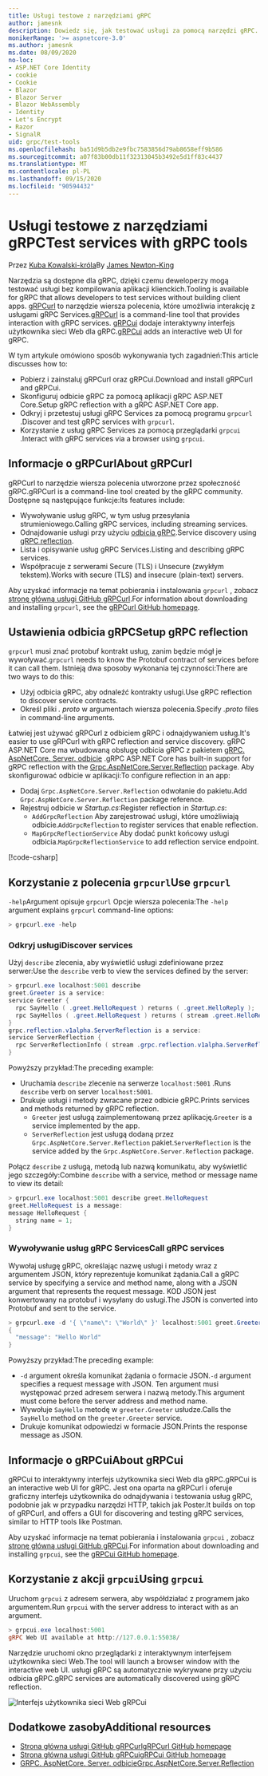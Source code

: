 ```yaml
---
title: Usługi testowe z narzędziami gRPC
author: jamesnk
description: Dowiedz się, jak testować usługi za pomocą narzędzi gRPC. gRPCurl narzędzie wiersza polecenia do współpracy z usługami gRPC Services. gRPCui to interaktywny interfejs użytkownika sieci Web.
monikerRange: '>= aspnetcore-3.0'
ms.author: jamesnk
ms.date: 08/09/2020
no-loc:
- ASP.NET Core Identity
- cookie
- Cookie
- Blazor
- Blazor Server
- Blazor WebAssembly
- Identity
- Let's Encrypt
- Razor
- SignalR
uid: grpc/test-tools
ms.openlocfilehash: ba51d9b5db2e9fbc7583856d79ab8658eff9b586
ms.sourcegitcommit: a07f83b00db11f32313045b3492e5d1ff83c4437
ms.translationtype: MT
ms.contentlocale: pl-PL
ms.lasthandoff: 09/15/2020
ms.locfileid: "90594432"
---
```

# <a name="test-services-with-grpc-tools"></a><span data-ttu-id="5f329-105">Usługi testowe z narzędziami gRPC</span><span class="sxs-lookup"><span data-stu-id="5f329-105">Test services with gRPC tools</span></span>

<span data-ttu-id="5f329-106">Przez [Kuba Kowalski-króla](https://twitter.com/jamesnk)</span><span class="sxs-lookup"><span data-stu-id="5f329-106">By [James Newton-King](https://twitter.com/jamesnk)</span></span>

<span data-ttu-id="5f329-107">Narzędzia są dostępne dla gRPC, dzięki czemu deweloperzy mogą testować usługi bez kompilowania aplikacji klienckich.</span><span class="sxs-lookup"><span data-stu-id="5f329-107">Tooling is available for gRPC that allows developers to test services without building client apps.</span></span> <span data-ttu-id="5f329-108">[gRPCurl](https://github.com/fullstorydev/grpcurl) to narzędzie wiersza polecenia, które umożliwia interakcję z usługami gRPC Services.</span><span class="sxs-lookup"><span data-stu-id="5f329-108">[gRPCurl](https://github.com/fullstorydev/grpcurl) is a command-line tool that provides interaction with gRPC services.</span></span> <span data-ttu-id="5f329-109">[gRPCui](https://github.com/fullstorydev/grpcui) dodaje interaktywny interfejs użytkownika sieci Web dla gRPC.</span><span class="sxs-lookup"><span data-stu-id="5f329-109">[gRPCui](https://github.com/fullstorydev/grpcui) adds an interactive web UI for gRPC.</span></span>

<span data-ttu-id="5f329-110">W tym artykule omówiono sposób wykonywania tych zagadnień:</span><span class="sxs-lookup"><span data-stu-id="5f329-110">This article discusses how to:</span></span>

* <span data-ttu-id="5f329-111">Pobierz i zainstaluj gRPCurl oraz gRPCui.</span><span class="sxs-lookup"><span data-stu-id="5f329-111">Download and install gRPCurl and gRPCui.</span></span>
* <span data-ttu-id="5f329-112">Skonfiguruj odbicie gRPC za pomocą aplikacji gRPC ASP.NET Core.</span><span class="sxs-lookup"><span data-stu-id="5f329-112">Setup gRPC reflection with a gRPC ASP.NET Core app.</span></span>
* <span data-ttu-id="5f329-113">Odkryj i przetestuj usługi gRPC Services za pomocą programu `grpcurl` .</span><span class="sxs-lookup"><span data-stu-id="5f329-113">Discover and test gRPC services with `grpcurl`.</span></span>
* <span data-ttu-id="5f329-114">Korzystanie z usług gRPC Services za pomocą przeglądarki `grpcui` .</span><span class="sxs-lookup"><span data-stu-id="5f329-114">Interact with gRPC services via a browser using `grpcui`.</span></span>

## <a name="about-grpcurl"></a><span data-ttu-id="5f329-115">Informacje o gRPCurl</span><span class="sxs-lookup"><span data-stu-id="5f329-115">About gRPCurl</span></span>

<span data-ttu-id="5f329-116">gRPCurl to narzędzie wiersza polecenia utworzone przez społeczność gRPC.</span><span class="sxs-lookup"><span data-stu-id="5f329-116">gRPCurl is a command-line tool created by the gRPC community.</span></span> <span data-ttu-id="5f329-117">Dostępne są następujące funkcje:</span><span class="sxs-lookup"><span data-stu-id="5f329-117">Its features include:</span></span>

* <span data-ttu-id="5f329-118">Wywoływanie usług gRPC, w tym usług przesyłania strumieniowego.</span><span class="sxs-lookup"><span data-stu-id="5f329-118">Calling gRPC services, including streaming services.</span></span>
* <span data-ttu-id="5f329-119">Odnajdowanie usługi przy użyciu [odbicia gRPC](https://github.com/grpc/grpc/blob/master/doc/server-reflection.md).</span><span class="sxs-lookup"><span data-stu-id="5f329-119">Service discovery using [gRPC reflection](https://github.com/grpc/grpc/blob/master/doc/server-reflection.md).</span></span>
* <span data-ttu-id="5f329-120">Lista i opisywanie usług gRPC Services.</span><span class="sxs-lookup"><span data-stu-id="5f329-120">Listing and describing gRPC services.</span></span>
* <span data-ttu-id="5f329-121">Współpracuje z serwerami Secure (TLS) i Unsecure (zwykłym tekstem).</span><span class="sxs-lookup"><span data-stu-id="5f329-121">Works with secure (TLS) and insecure (plain-text) servers.</span></span>

<span data-ttu-id="5f329-122">Aby uzyskać informacje na temat pobierania i instalowania `grpcurl` , zobacz [stronę główną usługi GitHub gRPCurl](https://github.com/fullstorydev/grpcurl#installation).</span><span class="sxs-lookup"><span data-stu-id="5f329-122">For information about downloading and installing `grpcurl`, see the [gRPCurl GitHub homepage](https://github.com/fullstorydev/grpcurl#installation).</span></span>

## <a name="setup-grpc-reflection"></a><span data-ttu-id="5f329-123">Ustawienia odbicia gRPC</span><span class="sxs-lookup"><span data-stu-id="5f329-123">Setup gRPC reflection</span></span>

<span data-ttu-id="5f329-124">`grpcurl` musi znać protobuf kontrakt usług, zanim będzie mógł je wywoływać.</span><span class="sxs-lookup"><span data-stu-id="5f329-124">`grpcurl` needs to know the Protobuf contract of services before it can call them.</span></span> <span data-ttu-id="5f329-125">Istnieją dwa sposoby wykonania tej czynności:</span><span class="sxs-lookup"><span data-stu-id="5f329-125">There are two ways to do this:</span></span>

* <span data-ttu-id="5f329-126">Użyj odbicia gRPC, aby odnaleźć kontrakty usługi.</span><span class="sxs-lookup"><span data-stu-id="5f329-126">Use gRPC reflection to discover service contracts.</span></span>
* <span data-ttu-id="5f329-127">Określ pliki *. proto* w argumentach wiersza polecenia.</span><span class="sxs-lookup"><span data-stu-id="5f329-127">Specify *.proto* files in command-line arguments.</span></span>

<span data-ttu-id="5f329-128">Łatwiej jest używać gRPCurl z odbiciem gRPC i odnajdywaniem usług.</span><span class="sxs-lookup"><span data-stu-id="5f329-128">It's easier to use gRPCurl with gRPC reflection and service discovery.</span></span> <span data-ttu-id="5f329-129">gRPC ASP.NET Core ma wbudowaną obsługę odbicia gRPC z pakietem [gRPC. AspNetCore. Server. odbicie](https://www.nuget.org/packages/Grpc.AspNetCore.Server.Reflection) .</span><span class="sxs-lookup"><span data-stu-id="5f329-129">gRPC ASP.NET Core has built-in support for gRPC reflection with the [Grpc.AspNetCore.Server.Reflection](https://www.nuget.org/packages/Grpc.AspNetCore.Server.Reflection) package.</span></span> <span data-ttu-id="5f329-130">Aby skonfigurować odbicie w aplikacji:</span><span class="sxs-lookup"><span data-stu-id="5f329-130">To configure reflection in an app:</span></span>

* <span data-ttu-id="5f329-131">Dodaj `Grpc.AspNetCore.Server.Reflection` odwołanie do pakietu.</span><span class="sxs-lookup"><span data-stu-id="5f329-131">Add `Grpc.AspNetCore.Server.Reflection` package reference.</span></span>
* <span data-ttu-id="5f329-132">Rejestruj odbicie w *Startup.cs*:</span><span class="sxs-lookup"><span data-stu-id="5f329-132">Register reflection in *Startup.cs*:</span></span>
  * <span data-ttu-id="5f329-133">`AddGrpcReflection` Aby zarejestrować usługi, które umożliwiają odbicie.</span><span class="sxs-lookup"><span data-stu-id="5f329-133">`AddGrpcReflection` to register services that enable reflection.</span></span>
  * <span data-ttu-id="5f329-134">`MapGrpcReflectionService` Aby dodać punkt końcowy usługi odbicia.</span><span class="sxs-lookup"><span data-stu-id="5f329-134">`MapGrpcReflectionService` to add reflection service endpoint.</span></span>

[!code-csharp[](~/grpc/test-tools/Startup.cs?name=snippet_1&highlight=4,14)]

## <a name="use-grpcurl"></a><span data-ttu-id="5f329-135">Korzystanie z polecenia `grpcurl`</span><span class="sxs-lookup"><span data-stu-id="5f329-135">Use `grpcurl`</span></span>

<span data-ttu-id="5f329-136">`-help`Argument opisuje `grpcurl` Opcje wiersza polecenia:</span><span class="sxs-lookup"><span data-stu-id="5f329-136">The `-help` argument explains `grpcurl` command-line options:</span></span>

```powershell
> grpcurl.exe -help
```

### <a name="discover-services"></a><span data-ttu-id="5f329-137">Odkryj usługi</span><span class="sxs-lookup"><span data-stu-id="5f329-137">Discover services</span></span>

<span data-ttu-id="5f329-138">Użyj `describe` zlecenia, aby wyświetlić usługi zdefiniowane przez serwer:</span><span class="sxs-lookup"><span data-stu-id="5f329-138">Use the `describe` verb to view the services defined by the server:</span></span>

```powershell
> grpcurl.exe localhost:5001 describe
greet.Greeter is a service:
service Greeter {
  rpc SayHello ( .greet.HelloRequest ) returns ( .greet.HelloReply );
  rpc SayHellos ( .greet.HelloRequest ) returns ( stream .greet.HelloReply );
}
grpc.reflection.v1alpha.ServerReflection is a service:
service ServerReflection {
  rpc ServerReflectionInfo ( stream .grpc.reflection.v1alpha.ServerReflectionRequest ) returns ( stream .grpc.reflection.v1alpha.ServerReflectionResponse );
}
```

<span data-ttu-id="5f329-139">Powyższy przykład:</span><span class="sxs-lookup"><span data-stu-id="5f329-139">The preceding example:</span></span>

* <span data-ttu-id="5f329-140">Uruchamia `describe` zlecenie na serwerze `localhost:5001` .</span><span class="sxs-lookup"><span data-stu-id="5f329-140">Runs `describe` verb on server `localhost:5001`.</span></span>
* <span data-ttu-id="5f329-141">Drukuje usługi i metody zwracane przez odbicie gRPC.</span><span class="sxs-lookup"><span data-stu-id="5f329-141">Prints services and methods returned by gRPC reflection.</span></span>
  * <span data-ttu-id="5f329-142">`Greeter` jest usługą zaimplementowaną przez aplikację.</span><span class="sxs-lookup"><span data-stu-id="5f329-142">`Greeter` is a service implemented by the app.</span></span>
  * <span data-ttu-id="5f329-143">`ServerReflection` jest usługą dodaną przez `Grpc.AspNetCore.Server.Reflection` pakiet.</span><span class="sxs-lookup"><span data-stu-id="5f329-143">`ServerReflection` is the service added by the `Grpc.AspNetCore.Server.Reflection` package.</span></span>

<span data-ttu-id="5f329-144">Połącz `describe` z usługą, metodą lub nazwą komunikatu, aby wyświetlić jego szczegóły:</span><span class="sxs-lookup"><span data-stu-id="5f329-144">Combine `describe` with a service, method or message name to view its detail:</span></span>

```powershell
> grpcurl.exe localhost:5001 describe greet.HelloRequest
greet.HelloRequest is a message:
message HelloRequest {
  string name = 1;
}
```

### <a name="call-grpc-services"></a><span data-ttu-id="5f329-145">Wywoływanie usług gRPC Services</span><span class="sxs-lookup"><span data-stu-id="5f329-145">Call gRPC services</span></span>

<span data-ttu-id="5f329-146">Wywołaj usługę gRPC, określając nazwę usługi i metody wraz z argumentem JSON, który reprezentuje komunikat żądania.</span><span class="sxs-lookup"><span data-stu-id="5f329-146">Call a gRPC service by specifying a service and method name, along with a JSON argument that represents the request message.</span></span> <span data-ttu-id="5f329-147">KOD JSON jest konwertowany na protobuf i wysyłany do usługi.</span><span class="sxs-lookup"><span data-stu-id="5f329-147">The JSON is converted into Protobuf and sent to the service.</span></span>

```powershell
> grpcurl.exe -d '{ \"name\": \"World\" }' localhost:5001 greet.Greeter/SayHello
{
  "message": "Hello World"
}
```

<span data-ttu-id="5f329-148">Powyższy przykład:</span><span class="sxs-lookup"><span data-stu-id="5f329-148">The preceding example:</span></span>

* <span data-ttu-id="5f329-149">`-d` argument określa komunikat żądania o formacie JSON.</span><span class="sxs-lookup"><span data-stu-id="5f329-149">`-d` argument specifies a request message with JSON.</span></span> <span data-ttu-id="5f329-150">Ten argument musi występować przed adresem serwera i nazwą metody.</span><span class="sxs-lookup"><span data-stu-id="5f329-150">This argument must come before the server address and method name.</span></span>
* <span data-ttu-id="5f329-151">Wywołuje `SayHello` metodę w `greeter.Greeter` usłudze.</span><span class="sxs-lookup"><span data-stu-id="5f329-151">Calls the `SayHello` method on the `greeter.Greeter` service.</span></span>
* <span data-ttu-id="5f329-152">Drukuje komunikat odpowiedzi w formacie JSON.</span><span class="sxs-lookup"><span data-stu-id="5f329-152">Prints the response message as JSON.</span></span>

## <a name="about-grpcui"></a><span data-ttu-id="5f329-153">Informacje o gRPCui</span><span class="sxs-lookup"><span data-stu-id="5f329-153">About gRPCui</span></span>

<span data-ttu-id="5f329-154">gRPCui to interaktywny interfejs użytkownika sieci Web dla gRPC.</span><span class="sxs-lookup"><span data-stu-id="5f329-154">gRPCui is an interactive web UI for gRPC.</span></span> <span data-ttu-id="5f329-155">Jest ona oparta na gRPCurl i oferuje graficzny interfejs użytkownika do odnajdywania i testowania usług gRPC, podobnie jak w przypadku narzędzi HTTP, takich jak Poster.</span><span class="sxs-lookup"><span data-stu-id="5f329-155">It builds on top of gRPCurl, and offers a GUI for discovering and testing gRPC services, similar to HTTP tools like Postman.</span></span>

<span data-ttu-id="5f329-156">Aby uzyskać informacje na temat pobierania i instalowania `grpcui` , zobacz [stronę główną usługi GitHub gRPCui](https://github.com/fullstorydev/grpcui#installation).</span><span class="sxs-lookup"><span data-stu-id="5f329-156">For information about downloading and installing `grpcui`, see the [gRPCui GitHub homepage](https://github.com/fullstorydev/grpcui#installation).</span></span>

## <a name="using-grpcui"></a><span data-ttu-id="5f329-157">Korzystanie z akcji `grpcui`</span><span class="sxs-lookup"><span data-stu-id="5f329-157">Using `grpcui`</span></span>

<span data-ttu-id="5f329-158">Uruchom `grpcui` z adresem serwera, aby współdziałać z programem jako argumentem.</span><span class="sxs-lookup"><span data-stu-id="5f329-158">Run `grpcui` with the server address to interact with as an argument.</span></span>

```powershell
> grpcui.exe localhost:5001
gRPC Web UI available at http://127.0.0.1:55038/
```

<span data-ttu-id="5f329-159">Narzędzie uruchomi okno przeglądarki z interaktywnym interfejsem użytkownika sieci Web.</span><span class="sxs-lookup"><span data-stu-id="5f329-159">The tool will launch a browser window with the interactive web UI.</span></span> <span data-ttu-id="5f329-160">usługi gRPC są automatycznie wykrywane przy użyciu odbicia gRPC.</span><span class="sxs-lookup"><span data-stu-id="5f329-160">gRPC services are automatically discovered using gRPC reflection.</span></span>

![Interfejs użytkownika sieci Web gRPCui](~/grpc/test-tools/static/grpcui.png)

## <a name="additional-resources"></a><span data-ttu-id="5f329-162">Dodatkowe zasoby</span><span class="sxs-lookup"><span data-stu-id="5f329-162">Additional resources</span></span>

* [<span data-ttu-id="5f329-163">Strona główna usługi GitHub gRPCurl</span><span class="sxs-lookup"><span data-stu-id="5f329-163">gRPCurl GitHub homepage</span></span>](https://github.com/fullstorydev/grpcurl)
* [<span data-ttu-id="5f329-164">Strona główna usługi GitHub gRPCui</span><span class="sxs-lookup"><span data-stu-id="5f329-164">gRPCui GitHub homepage</span></span>](https://github.com/fullstorydev/grpcui)
* [<span data-ttu-id="5f329-165">GRPC. AspNetCore. Server. odbicie</span><span class="sxs-lookup"><span data-stu-id="5f329-165">Grpc.AspNetCore.Server.Reflection</span></span>](https://www.nuget.org/packages/Grpc.AspNetCore.Server.Reflection)
